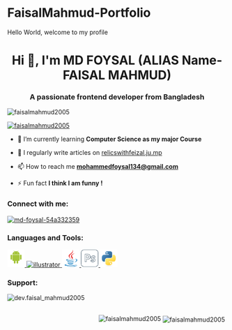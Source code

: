# FaisalMahmud-Portfolio
Hello World, welcome to my profile
<h1 align="center">Hi 👋, I'm MD FOYSAL (ALIAS Name- FAISAL MAHMUD)</h1>
<h3 align="center">A passionate frontend developer from Bangladesh</h3>

<p align="left"> <img src="https://komarev.com/ghpvc/?username=faisalmahmud2005&label=Profile%20views&color=0e75b6&style=flat" alt="faisalmahmud2005" /> </p>

<p align="left"> <a href="https://github.com/ryo-ma/github-profile-trophy"><img src="https://github-profile-trophy.vercel.app/?username=faisalmahmud2005" alt="faisalmahmud2005" /></a> </p>

- 🌱 I’m currently learning **Computer Science as my major Course**

- 📝 I regularly write articles on [relicswithfeizal.ju.mp](relicswithfeizal.ju.mp)

- 📫 How to reach me **mohammedfoysal134@gmail.com**

- ⚡ Fun fact **I think I am funny !**

<h3 align="left">Connect with me:</h3>
<p align="left">
<a href="https://linkedin.com/in/md-foysal-54a332359" target="blank"><img align="center" src="https://raw.githubusercontent.com/rahuldkjain/github-profile-readme-generator/master/src/images/icons/Social/linked-in-alt.svg" alt="md-foysal-54a332359" height="30" width="40" /></a>
</p>

<h3 align="left">Languages and Tools:</h3>
<p align="left"> <a href="https://developer.android.com" target="_blank" rel="noreferrer"> <img src="https://raw.githubusercontent.com/devicons/devicon/master/icons/android/android-original-wordmark.svg" alt="android" width="40" height="40"/> </a> <a href="https://www.adobe.com/in/products/illustrator.html" target="_blank" rel="noreferrer"> <img src="https://www.vectorlogo.zone/logos/adobe_illustrator/adobe_illustrator-icon.svg" alt="illustrator" width="40" height="40"/> </a> <a href="https://www.java.com" target="_blank" rel="noreferrer"> <img src="https://raw.githubusercontent.com/devicons/devicon/master/icons/java/java-original.svg" alt="java" width="40" height="40"/> </a> <a href="https://www.photoshop.com/en" target="_blank" rel="noreferrer"> <img src="https://raw.githubusercontent.com/devicons/devicon/master/icons/photoshop/photoshop-line.svg" alt="photoshop" width="40" height="40"/> </a> <a href="https://www.python.org" target="_blank" rel="noreferrer"> <img src="https://raw.githubusercontent.com/devicons/devicon/master/icons/python/python-original.svg" alt="python" width="40" height="40"/> </a> </p>

<h3 align="left">Support:</h3>
<p><a href="https://www.buymeacoffee.com/dev.faisal_mahmud2005"> <img align="left" src="https://cdn.buymeacoffee.com/buttons/v2/default-yellow.png" height="50" width="210" alt="dev.faisal_mahmud2005" /></a></p><br><br>

<p><img align="left" src="https://github-readme-stats.vercel.app/api/top-langs?username=faisalmahmud2005&show_icons=true&locale=en&layout=compact" alt="faisalmahmud2005" /></p>

<p>&nbsp;<img align="center" src="https://github-readme-stats.vercel.app/api?username=faisalmahmud2005&show_icons=true&locale=en" alt="faisalmahmud2005" /></p>

